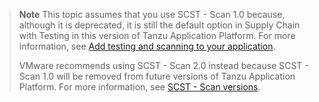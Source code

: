 > **Note** This topic assumes that you use SCST - Scan 1.0 because, although it is deprecated, it is
> still the default option in Supply Chain with Testing in this version of Tanzu Application
> Platform. For more information, see
> [Add testing and scanning to your application](/docs-tap/getting-started/add-test-and-security.hbs.md).
>
> VMware recommends using SCST - Scan 2.0 instead because SCST - Scan 1.0 will be removed from
> future versions of Tanzu Application Platform. For more information, see
> [SCST - Scan versions](/docs-tap/scst-scan/overview.hbs.md#scst-scan-feat).